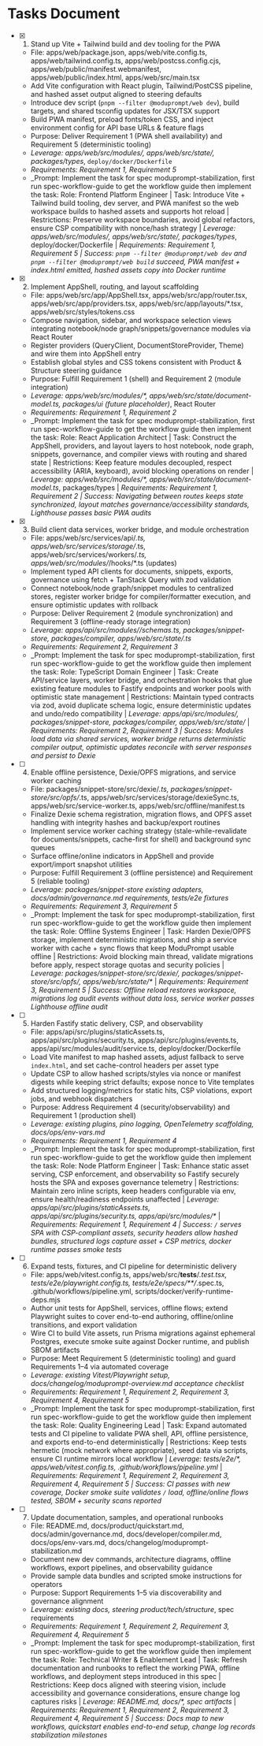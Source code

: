 # Tasks Document

- [x] 1. Stand up Vite + Tailwind build and dev tooling for the PWA
  - File: apps/web/package.json, apps/web/vite.config.ts, apps/web/tailwind.config.ts, apps/web/postcss.config.cjs, apps/web/public/manifest.webmanifest, apps/web/public/index.html, apps/web/src/main.tsx
  - Add Vite configuration with React plugin, Tailwind/PostCSS pipeline, and hashed asset output aligned to steering defaults
  - Introduce dev script (`pnpm --filter @moduprompt/web dev`), build targets, and shared tsconfig updates for JSX/TSX support
  - Build PWA manifest, preload fonts/token CSS, and inject environment config for API base URLs & feature flags
  - Purpose: Deliver Requirement 1 (PWA shell availability) and Requirement 5 (deterministic tooling)
  - _Leverage: apps/web/src/modules/*, apps/web/src/state/*, packages/types_, `deploy/docker/Dockerfile`
  - _Requirements: Requirement 1, Requirement 5_
  - _Prompt: Implement the task for spec moduprompt-stabilization, first run spec-workflow-guide to get the workflow guide then implement the task: Role: Frontend Platform Engineer | Task: Introduce Vite + Tailwind build tooling, dev server, and PWA manifest so the web workspace builds to hashed assets and supports hot reload | Restrictions: Preserve workspace boundaries, avoid global refactors, ensure CSP compatibility with nonce/hash strategy | _Leverage: apps/web/src/modules/*, apps/web/src/state/*, packages/types_, deploy/docker/Dockerfile | _Requirements: Requirement 1, Requirement 5 | Success: `pnpm --filter @moduprompt/web dev` and `pnpm --filter @moduprompt/web build` succeed, PWA manifest + index.html emitted, hashed assets copy into Docker runtime_

- [x] 2. Implement AppShell, routing, and layout scaffolding
  - File: apps/web/src/app/AppShell.tsx, apps/web/src/app/router.tsx, apps/web/src/app/providers.tsx, apps/web/src/app/layouts/*.tsx, apps/web/src/styles/tokens.css
  - Compose navigation, sidebar, and workspace selection views integrating notebook/node graph/snippets/governance modules via React Router
  - Register providers (QueryClient, DocumentStoreProvider, Theme) and wire them into AppShell entry
  - Establish global styles and CSS tokens consistent with Product & Structure steering guidance
  - Purpose: Fulfill Requirement 1 (shell) and Requirement 2 (module integration)
  - _Leverage: apps/web/src/modules/*, apps/web/src/state/document-model.ts, packages/ui (future placeholder)_, React Router
  - _Requirements: Requirement 1, Requirement 2_
  - _Prompt: Implement the task for spec moduprompt-stabilization, first run spec-workflow-guide to get the workflow guide then implement the task: Role: React Application Architect | Task: Construct the AppShell, providers, and layout layers to host notebook, node graph, snippets, governance, and compiler views with routing and shared state | Restrictions: Keep feature modules decoupled, respect accessibility (ARIA, keyboard), avoid blocking operations on render | _Leverage: apps/web/src/modules/*, apps/web/src/state/document-model.ts_, packages/types | _Requirements: Requirement 1, Requirement 2 | Success: Navigating between routes keeps state synchronized, layout matches governance/accessibility standards, Lighthouse passes basic PWA audits_

- [x] 3. Build client data services, worker bridge, and module orchestration
  - File: apps/web/src/services/api/*.ts, apps/web/src/services/storage/*.ts, apps/web/src/services/workers/*.ts, apps/web/src/modules/*/hooks/*.ts (updates)
  - Implement typed API clients for documents, snippets, exports, governance using fetch + TanStack Query with zod validation
  - Connect notebook/node graph/snippet modules to centralized stores, register worker bridge for compiler/formatter execution, and ensure optimistic updates with rollback
  - Purpose: Deliver Requirement 2 (module synchronization) and Requirement 3 (offline-ready storage integration)
  - _Leverage: apps/api/src/modules/*/schemas.ts, packages/snippet-store, packages/compiler, apps/web/src/state/*.ts_
  - _Requirements: Requirement 2, Requirement 3_
  - _Prompt: Implement the task for spec moduprompt-stabilization, first run spec-workflow-guide to get the workflow guide then implement the task: Role: TypeScript Domain Engineer | Task: Create API/service layers, worker bridge, and orchestration hooks that glue existing feature modules to Fastify endpoints and worker pools with optimistic state management | Restrictions: Maintain typed contracts via zod, avoid duplicate schema logic, ensure deterministic updates and undo/redo compatibility | _Leverage: apps/api/src/modules/*, packages/snippet-store, packages/compiler, apps/web/src/state/*_ | _Requirements: Requirement 2, Requirement 3 | Success: Modules load data via shared services, worker bridge returns deterministic compiler output, optimistic updates reconcile with server responses and persist to Dexie_

- [ ] 4. Enable offline persistence, Dexie/OPFS migrations, and service worker caching
  - File: packages/snippet-store/src/dexie/*.ts, packages/snippet-store/src/opfs/*.ts, apps/web/src/services/storage/dexieSync.ts, apps/web/src/service-worker.ts, apps/web/src/offline/manifest.ts
  - Finalize Dexie schema registration, migration flows, and OPFS asset handling with integrity hashes and backup/export routines
  - Implement service worker caching strategy (stale-while-revalidate for documents/snippets, cache-first for shell) and background sync queues
  - Surface offline/online indicators in AppShell and provide export/import snapshot utilities
  - Purpose: Fulfill Requirement 3 (offline persistence) and Requirement 5 (reliable tooling)
  - _Leverage: packages/snippet-store existing adapters, docs/admin/governance.md requirements, tests/e2e fixtures_
  - _Requirements: Requirement 3, Requirement 5_
  - _Prompt: Implement the task for spec moduprompt-stabilization, first run spec-workflow-guide to get the workflow guide then implement the task: Role: Offline Systems Engineer | Task: Harden Dexie/OPFS storage, implement deterministic migrations, and ship a service worker with cache + sync flows that keep ModuPrompt usable offline | Restrictions: Avoid blocking main thread, validate migrations before apply, respect storage quotas and security policies | _Leverage: packages/snippet-store/src/dexie/*, packages/snippet-store/src/opfs/*, apps/web/src/state/*_ | _Requirements: Requirement 3, Requirement 5 | Success: Offline reload restores workspace, migrations log audit events without data loss, service worker passes Lighthouse offline audit_

- [ ] 5. Harden Fastify static delivery, CSP, and observability
  - File: apps/api/src/plugins/staticAssets.ts, apps/api/src/plugins/security.ts, apps/api/src/plugins/events.ts, apps/api/src/modules/audit/service.ts, deploy/docker/Dockerfile
  - Load Vite manifest to map hashed assets, adjust fallback to serve `index.html`, and set cache-control headers per asset type
  - Update CSP to allow hashed scripts/styles via nonce or manifest digests while keeping strict defaults; expose nonce to Vite templates
  - Add structured logging/metrics for static hits, CSP violations, export jobs, and webhook dispatchers
  - Purpose: Address Requirement 4 (security/observability) and Requirement 1 (production shell)
  - _Leverage: existing plugins, pino logging, OpenTelemetry scaffolding, docs/ops/env-vars.md_
  - _Requirements: Requirement 1, Requirement 4_
  - _Prompt: Implement the task for spec moduprompt-stabilization, first run spec-workflow-guide to get the workflow guide then implement the task: Role: Node Platform Engineer | Task: Enhance static asset serving, CSP enforcement, and observability so Fastify securely hosts the SPA and exposes governance telemetry | Restrictions: Maintain zero inline scripts, keep headers configurable via env, ensure health/readiness endpoints unaffected | _Leverage: apps/api/src/plugins/staticAssets.ts, apps/api/src/plugins/security.ts, apps/api/src/modules/*_ | _Requirements: Requirement 1, Requirement 4 | Success: `/` serves SPA with CSP-compliant assets, security headers allow hashed bundles, structured logs capture asset + CSP metrics, docker runtime passes smoke tests_

- [ ] 6. Expand tests, fixtures, and CI pipeline for deterministic delivery
  - File: apps/web/vitest.config.ts, apps/web/src/__tests__/*.test.tsx, tests/e2e/playwright.config.ts, tests/e2e/specs/**/*.spec.ts, .github/workflows/pipeline.yml, scripts/docker/verify-runtime-deps.mjs
  - Author unit tests for AppShell, services, offline flows; extend Playwright suites to cover end-to-end authoring, offline/online transitions, and export validation
  - Wire CI to build Vite assets, run Prisma migrations against ephemeral Postgres, execute smoke suite against Docker runtime, and publish SBOM artifacts
  - Purpose: Meet Requirement 5 (deterministic tooling) and guard Requirements 1–4 via automated coverage
  - _Leverage: existing Vitest/Playwright setup, docs/changelog/moduprompt-overview.md acceptance checklist_
  - _Requirements: Requirement 1, Requirement 2, Requirement 3, Requirement 4, Requirement 5_
  - _Prompt: Implement the task for spec moduprompt-stabilization, first run spec-workflow-guide to get the workflow guide then implement the task: Role: Quality Engineering Lead | Task: Expand automated tests and CI pipeline to validate PWA shell, API, offline persistence, and exports end-to-end deterministically | Restrictions: Keep tests hermetic (mock network where appropriate), seed data via scripts, ensure CI runtime mirrors local workflow | _Leverage: tests/e2e/*, apps/web/vitest.config.ts, .github/workflows/pipeline.yml_ | _Requirements: Requirement 1, Requirement 2, Requirement 3, Requirement 4, Requirement 5 | Success: CI passes with new coverage, Docker smoke suite validates `/` load, offline/online flows tested, SBOM + security scans reported_

- [ ] 7. Update documentation, samples, and operational runbooks
  - File: README.md, docs/product/quickstart.md, docs/admin/governance.md, docs/developer/compiler.md, docs/ops/env-vars.md, docs/changelog/moduprompt-stabilization.md
  - Document new dev commands, architecture diagrams, offline workflows, export pipelines, and observability guidance
  - Provide sample data bundles and scripted smoke instructions for operators
  - Purpose: Support Requirements 1–5 via discoverability and governance alignment
  - _Leverage: existing docs, steering product/tech/structure_, spec requirements
  - _Requirements: Requirement 1, Requirement 2, Requirement 3, Requirement 4, Requirement 5_
  - _Prompt: Implement the task for spec moduprompt-stabilization, first run spec-workflow-guide to get the workflow guide then implement the task: Role: Technical Writer & Enablement Lead | Task: Refresh documentation and runbooks to reflect the working PWA, offline workflows, and deployment steps introduced in this spec | Restrictions: Keep docs aligned with steering vision, include accessibility and governance considerations, ensure change log captures risks | _Leverage: README.md, docs/*, spec artifacts_ | _Requirements: Requirement 1, Requirement 2, Requirement 3, Requirement 4, Requirement 5 | Success: Docs map to new workflows, quickstart enables end-to-end setup, change log records stabilization milestones_
